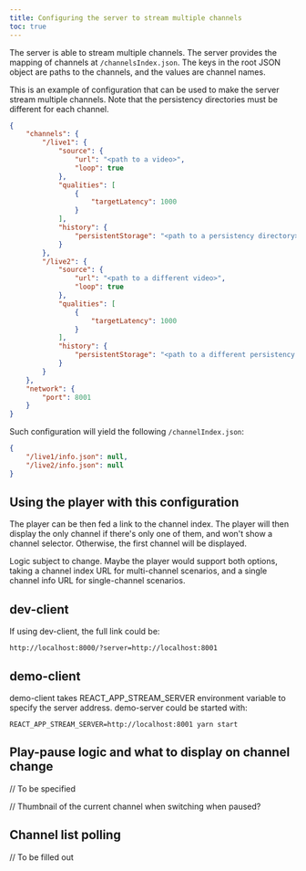 ```yaml
---
title: Configuring the server to stream multiple channels
toc: true
---
```


The server is able to stream multiple channels.
The server provides the mapping of channels at `/channelsIndex.json`.
The keys in the root JSON object are paths to the channels, and the values are channel names.

This is an example of configuration that can be used to make the server stream multiple channels.
Note that the persistency directories must be different for each channel.

```json
{
    "channels": {
        "/live1": {
            "source": {
                "url": "<path to a video>",
                "loop": true
            },
            "qualities": [
                {
                    "targetLatency": 1000
                }
            ],
            "history": {
                "persistentStorage": "<path to a persistency directory>"
            }
        },
        "/live2": {
            "source": {
                "url": "<path to a different video>",
                "loop": true
            },
            "qualities": [
                {
                    "targetLatency": 1000
                }
            ],
            "history": {
                "persistentStorage": "<path to a different persistency directory>"
            }
        }
    },
    "network": {
        "port": 8001
    }
}

```

Such configuration will yield the following `/channelIndex.json`:

```json
{
    "/live1/info.json": null,
    "/live2/info.json": null
}
```

## Using the player with this configuration

The player can be then fed a link to the channel index.
The player will then display the only channel if there's only one of them, and won't show a channel selector.
Otherwise, the first channel will be displayed.

Logic subject to change.
Maybe the player would support both options, taking a channel index URL for multi-channel scenarios, and a single channel info URL for single-channel scenarios.

## dev-client

If using dev-client, the full link could be:

    http://localhost:8000/?server=http://localhost:8001

## demo-client

demo-client takes REACT_APP_STREAM_SERVER environment variable to specify the server address.
demo-server could be started with:

    REACT_APP_STREAM_SERVER=http://localhost:8001 yarn start

## Play-pause logic and what to display on channel change

// To be specified

// Thumbnail of the current channel when switching when paused?

## Channel list polling

// To be filled out
